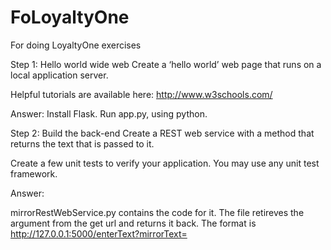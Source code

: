 # FoLoyaltyOne
For doing LoyaltyOne exercises

Step 1: Hello world wide web
Create a ‘hello world’ web page that runs on a local application server.

Helpful tutorials are available here: http://www.w3schools.com/

Answer: Install Flask. Run app.py, using python.

Step 2: Build the back-end
Create a REST web service with a method that returns the text that is passed to it.

Create a few unit tests to verify your application. You may use any unit test framework.

Answer:

mirrorRestWebService.py contains the code for it. The file retireves the argument from the get url and returns it back. The format is http://127.0.0.1:5000/enterText?mirrorText=<Enter your text here>
